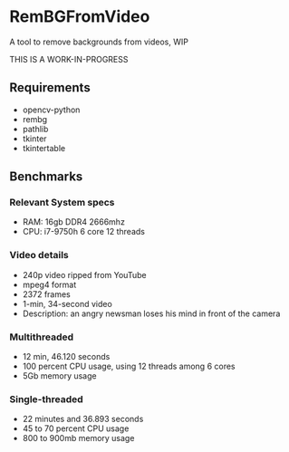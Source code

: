 # RemBGFromVideo
A tool to remove backgrounds from videos, WIP

THIS IS A WORK-IN-PROGRESS

## Requirements
- opencv-python
- rembg
- pathlib
- tkinter
- tkintertable

## Benchmarks

### Relevant System specs
- RAM: 16gb DDR4 2666mhz
- CPU: i7-9750h 6 core 12 threads

### Video details
- 240p video ripped from YouTube
- mpeg4 format
- 2372 frames
- 1-min, 34-second video
- Description: an angry newsman loses his mind in front of the camera


### Multithreaded
- 12 min, 46.120 seconds
- 100 percent CPU usage, using 12 threads among 6 cores
- 5Gb memory usage

### Single-threaded
- 22 minutes and 36.893 seconds
- 45 to 70 percent CPU usage
- 800 to 900mb memory usage